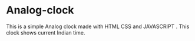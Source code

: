# Analog-clock
This is a simple Analog clock made with HTML CSS and JAVASCRIPT .
This clock shows current Indian time.
